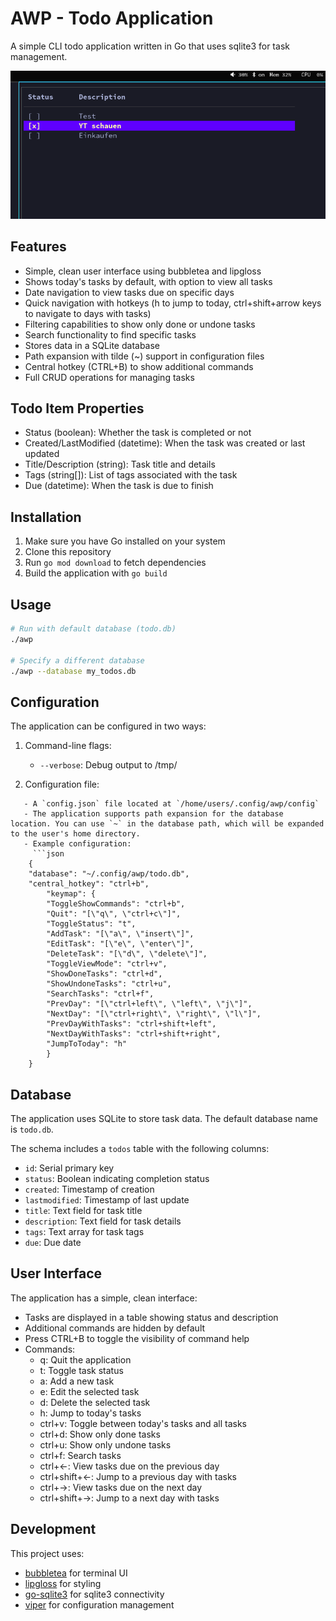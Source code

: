 # AWP - Todo Application

A simple CLI todo application written in Go that uses sqlite3 for task management.

![Screenshot](/media/screenshot.png)

## Features

- Simple, clean user interface using bubbletea and lipgloss
- Shows today's tasks by default, with option to view all tasks
- Date navigation to view tasks due on specific days
- Quick navigation with hotkeys (h to jump to today, ctrl+shift+arrow keys to navigate to days with tasks)
- Filtering capabilities to show only done or undone tasks
- Search functionality to find specific tasks
- Stores data in a SQLite database
- Path expansion with tilde (~) support in configuration files
- Central hotkey (CTRL+B) to show additional commands
- Full CRUD operations for managing tasks

## Todo Item Properties

- Status (boolean): Whether the task is completed or not
- Created/LastModified (datetime): When the task was created or last updated
- Title/Description (string): Task title and details
- Tags (string[]): List of tags associated with the task
- Due (datetime): When the task is due to finish

## Installation

1. Make sure you have Go installed on your system
2. Clone this repository
3. Run `go mod download` to fetch dependencies
4. Build the application with `go build`

## Usage

```bash
# Run with default database (todo.db)
./awp

# Specify a different database
./awp --database my_todos.db
```

## Configuration

The application can be configured in two ways:

1. Command-line flags:
   - `--verbose`: Debug output to /tmp/

2. Configuration file:
```
   - A `config.json` file located at `/home/users/.config/awp/config`
   - The application supports path expansion for the database location. You can use `~` in the database path, which will be expanded to the user's home directory.
   - Example configuration:
     ```json
    {
    "database": "~/.config/awp/todo.db",
    "central_hotkey": "ctrl+b",
        "keymap": {
        "ToggleShowCommands": "ctrl+b",
        "Quit": "[\"q\", \"ctrl+c\"]",
        "ToggleStatus": "t",
        "AddTask": "[\"a\", \"insert\"]",
        "EditTask": "[\"e\", \"enter\"]",
        "DeleteTask": "[\"d\", \"delete\"]",
        "ToggleViewMode": "ctrl+v",
        "ShowDoneTasks": "ctrl+d",
        "ShowUndoneTasks": "ctrl+u",
        "SearchTasks": "ctrl+f",
        "PrevDay": "[\"ctrl+left\", \"left\", \"j\"]",
        "NextDay": "[\"ctrl+right\", \"right\", \"l\"]",
        "PrevDayWithTasks": "ctrl+shift+left",
        "NextDayWithTasks": "ctrl+shift+right",
        "JumpToToday": "h"
        }
    }
 ```

## Database

The application uses SQLite to store task data. The default database name is `todo.db`. 

The schema includes a `todos` table with the following columns:
- `id`: Serial primary key
- `status`: Boolean indicating completion status
- `created`: Timestamp of creation
- `lastmodified`: Timestamp of last update
- `title`: Text field for task title
- `description`: Text field for task details
- `tags`: Text array for task tags
- `due`: Due date

## User Interface

The application has a simple, clean interface:

- Tasks are displayed in a table showing status and description
- Additional commands are hidden by default
- Press CTRL+B to toggle the visibility of command help
- Commands:
  - q: Quit the application
  - t: Toggle task status
  - a: Add a new task
  - e: Edit the selected task
  - d: Delete the selected task
  - h: Jump to today's tasks
  - ctrl+v: Toggle between today's tasks and all tasks
  - ctrl+d: Show only done tasks
  - ctrl+u: Show only undone tasks
  - ctrl+f: Search tasks
  - ctrl+←: View tasks due on the previous day
  - ctrl+shift+←: Jump to a previous day with tasks
  - ctrl+→: View tasks due on the next day
  - ctrl+shift+→: Jump to a next day with tasks

## Development

This project uses:
- [bubbletea](https://github.com/charmbracelet/bubbletea) for terminal UI
- [lipgloss](https://github.com/charmbracelet/lipgloss) for styling
- [go-sqlite3](github.com/mattn/go-sqlite3) for sqlite3 connectivity
- [viper](https://github.com/spf13/viper) for configuration management